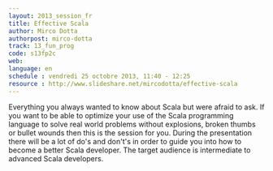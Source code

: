 ```yaml
---
layout: 2013_session_fr
title: Effective Scala
author: Mirco Dotta
authorpost: mirco-dotta
track: 13_fun_prog
code: s13fp2c
web: 
language: en
schedule : vendredi 25 octobre 2013, 11:40 - 12:25
resource : http://www.slideshare.net/mircodotta/effective-scala
---
```


Everything you always wanted to know about Scala but were afraid to ask. 
If you want to be able to optimize your use of the Scala programming language to solve real world problems without explosions, broken thumbs or bullet wounds then this is the session for you.
During the presentation there will be a lot of do's and don't's in order to guide you into how to become a better Scala developer. The target audience is intermediate to advanced Scala developers. 
